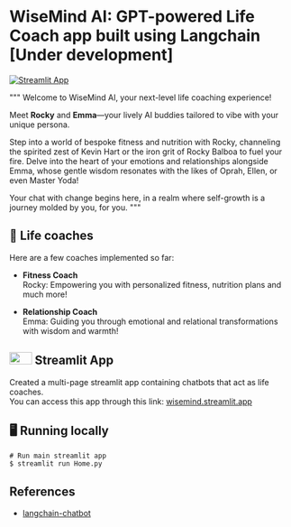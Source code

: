 # WiseMind AI: GPT-powered Life Coach app built using Langchain [Under development]

[![Streamlit App](https://static.streamlit.io/badges/streamlit_badge_black_white.svg)](https://wisemind.streamlit.app/)

"""
Welcome to WiseMind AI, your next-level life coaching experience!

Meet **Rocky** and **Emma**—your lively AI buddies tailored to vibe with your unique persona.

Step into a world of bespoke fitness and nutrition with Rocky, channeling the spirited zest of Kevin Hart or the iron grit of Rocky Balboa to fuel your fire. Delve into the heart of your emotions and relationships alongside Emma, whose gentle wisdom resonates with the likes of Oprah, Ellen, or even Master Yoda! 

Your chat with change begins here, in a realm where self-growth is a journey molded by you, for you.
"""

## 💬 Life coaches
Here are a few coaches implemented so far:

-  **Fitness Coach** \
  Rocky: Empowering you with personalized fitness, nutrition plans and much more!

  -  **Relationship Coach** \
  Emma: Guiding you through emotional and relational transformations with wisdom and warmth!
  
## <img src="https://streamlit.io/images/brand/streamlit-mark-color.png" width="40" height="22"> Streamlit App
Created a multi-page streamlit app containing chatbots that act as life coaches. \
You can access this app through this link: [wisemind.streamlit.app](https://wisemind.streamlit.app/)

## 🖥️ Running locally
```shell
# Run main streamlit app
$ streamlit run Home.py
```
## References
- [langchain-chatbot](https://github.com/shashankdeshpande/langchain-chatbot)
